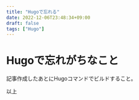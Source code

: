 ```yaml
---
title: "Hugoで忘れる"
date: 2022-12-06T23:48:34+09:00
draft: false
tags: ["Hugo"]
---
```


# Hugoで忘れがちなこと

記事作成したあとにHugoコマンドでビルドすること｡

以上



